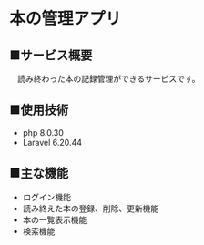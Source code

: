 # 本の管理アプリ

## ■サービス概要
&emsp;読み終わった本の記録管理ができるサービスです。

## ■使用技術
- php 8.0.30
- Laravel  6.20.44

## ■主な機能
* ログイン機能
* 読み終えた本の登録、削除、更新機能
* 本の一覧表示機能
* 検索機能
